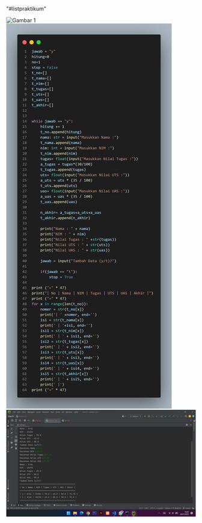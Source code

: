 "#listpraktikum" 

![Gambar 1](list/tugas1.pngs)
![Gambar 1](list/code.png)
![Gambar 1](list/code.1.png)
